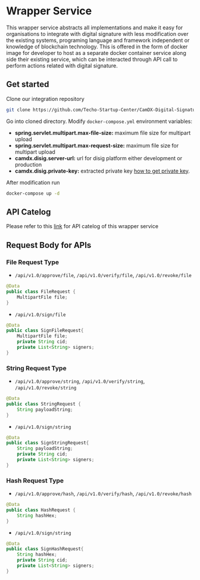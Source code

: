 # Wrapper Service

This wrapper service abstracts all implementations and make it easy for organisations to integrate with digital signature with less modification over the existing systems, programing language and framework independent or knowledge of blockchain technology. This is offered in the form of docker image for developer to host as a separate docker container service along side their existing service, which can be interacted through API call to perform actions related with digital signature.

## Get started

Clone our integration repository

``` bash
git clone https://github.com/Techo-Startup-Center/CamDX-Digital-Signature-Integration.git
```
Go into cloned directory.
Modify `docker-compose.yml` environment variables:

- **spring.servlet.multipart.max-file-size:** maximum file size for multipart upload
- **spring.servlet.multipart.max-request-size:** maximum file size for multipart upload
- **camdx.disig.server-url:** url for disig platform either development or production
- **camdx.disig.private-key:** extracted private key [how to get private key](../registration#extract-key).

After modification run

``` bash
docker-compose up -d
```

## API Catelog
Please refer to this [link](https://documenter.getpostman.com/view/13705832/2s93eR6bxL) for API catelog of this wrapper service

## Request Body for APIs
### File Request Type
- `/api/v1.0/approve/file`, `/api/v1.0/verify/file`, `/api/v1.0/revoke/file`
```java title="FileRequest.java"
@Data
public class FileRequest {
    MultipartFile file;
}
```
- `/api/v1.0/sign/file`
```java title="SignFileRequest.java"
@Data
public class SignFileRequest{
    MultipartFile file;
    private String cid;
    private List<String> signers;
}
```

### String Request Type
- `/api/v1.0/approve/string`, `/api/v1.0/verify/string`, `/api/v1.0/revoke/string`
```java title="StringRequest.java"
@Data
public class StringRequest {
    String payloadString;
}
```
- `/api/v1.0/sign/string`
```java title="SignStringRequest.java"
@Data
public class SignStringRequest{
    String payloadString;
    private String cid;
    private List<String> signers;
}
```

### Hash Request Type
- `/api/v1.0/approve/hash`, `/api/v1.0/verify/hash`, `/api/v1.0/revoke/hash`
```java title="HashRequest.java"
@Data
public class HashRequest {
    String hashHex;
}
```
- `/api/v1.0/sign/string`
```java title="SignStringRequest.java"
@Data
public class SignHashRequest{
    String hashHex;
    private String cid;
    private List<String> signers;
}
```
